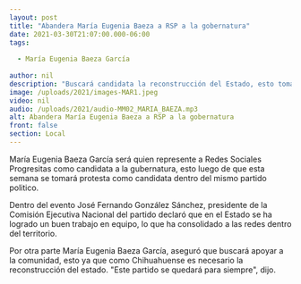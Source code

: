 ```yaml
---
layout: post
title: "Abandera María Eugenia Baeza a RSP a la gobernatura"
date: 2021-03-30T21:07:00.000-06:00
tags:
  
  - María Eugenia Baeza García
  
author: nil
description: "Buscará candidata la reconstrucción del Estado, esto tomando en cuenta los 67 municipios."
image: /uploads/2021/images-MAR1.jpeg
video: nil
audio: /uploads/2021/audio-MM02_MARIA_BAEZA.mp3
alt: Abandera María Eugenia Baeza a RSP a la gobernatura
front: false
section: Local
---
```


María Eugenia Baeza García será quien represente a Redes Sociales Progresitas como candidata a la gubernatura, esto luego de que esta semana se tomará protesta como candidata dentro del mismo partido politico.

Dentro del evento José Fernando González Sánchez, presidente de la Comisión Ejecutiva Nacional del partido declaró que en el Estado se ha logrado un buen trabajo en equipo, lo que ha consolidado a las redes dentro del territorio. 

Por otra parte  María Eugenia Baeza García, aseguró que buscará apoyar a la comunidad, esto ya que como Chihuahuense es necesario la reconstrucción del estado. "Este partido se quedará para siempre", dijo.
